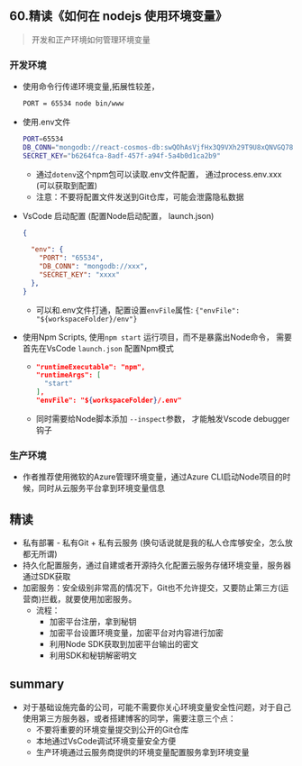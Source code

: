 ## **60.精读《如何在 nodejs 使用环境变量》**

> 开发和正产环境如何管理环境变量

### 开发环境

- 使用命令行传递环境变量,拓展性较差，

  ```bash
  PORT = 65534 node bin/www
  ```

- 使用.env文件

  ```bash
  PORT=65534
  DB_CONN="mongodb://react-cosmos-db:swQOhAsVjfHx3Q9VXh29T9U8xQNVGQ78lEQaL6yMNq3rOSA1WhUXHTOcmDf38Q8rg14NHtQLcUuMA==@react-cosmos-db.documents.azure.com:10255/?ssl=true&replicaSet=globaldb"
  SECRET_KEY="b6264fca-8adf-457f-a94f-5a4b0d1ca2b9"
  ```

  - 通过`dotenv`这个npm包可以读取.env文件配置， 通过process.env.xxx (可以获取到配置)
  - 注意：不要将配置文件发送到Git仓库，可能会泄露隐私数据

- VsCode 启动配置 (配置Node启动配置， launch.json)

  ```json
  {
    
    "env": {
      "PORT": "65534",
      "DB_CONN": "mongodb://xxx",
      "SECRET_KEY": "xxxx"
    },
  }
  ```

  - 可以和.env文件打通，配置设置`envFile`属性: `{"envFile": "${workspaceFolder}/env"}`

- 使用Npm Scripts, 使用`npm start` 运行项目，而不是暴露出Node命令， 需要首先在VsCode `launch.json` 配置Npm模式

  - ```json
    "runtimeExecutable": "npm",
    "runtimeArgs": [
      "start"
    ],
    "envFile": "${workspaceFolder}/.env"
    ```

  - 同时需要给Node脚本添加 `--inspect`参数， 才能触发Vscode debugger钩子



### 生产环境

- 作者推荐使用微软的Azure管理环境变量，通过Azure CLI启动Node项目的时候，同时从云服务平台拿到环境变量信息



## 精读

- 私有部署 - 私有Git + 私有云服务 (换句话说就是我的私人仓库够安全，怎么放都无所谓)
- 持久化配置服务，通过自建或者开源持久化配置云服务存储环境变量，服务器通过SDK获取
- 加密服务：安全级别非常高的情况下，Git也不允许提交，又要防止第三方(运营商)拦截，就要使用加密服务。
  - 流程：
    - 加密平台注册，拿到秘钥
    - 加密平台设置环境变量，加密平台对内容进行加密
    - 利用Node SDK获取到加密平台输出的密文
    - 利用SDK和秘钥解密明文



## summary

- 对于基础设施完备的公司，可能不需要你关心环境变量安全性问题，对于自己使用第三方服务器，或者搭建博客的同学，需要注意三个点：
  - 不要将重要的环境变量提交到公开的Git仓库
  - 本地通过VsCode调试环境变量安全方便
  - 生产环境通过云服务商提供的环境变量配置服务拿到环境变量

